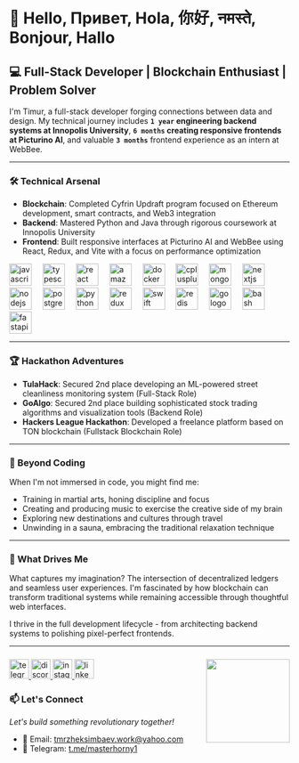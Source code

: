 # 👋 Hello, Привет, Hola, 你好, नमस्ते, Bonjour, Hallo

## 💻 Full-Stack Developer | Blockchain Enthusiast | Problem Solver

I'm Timur, a full-stack developer forging connections between data and design. My technical journey includes **`1 year` engineering backend systems at Innopolis University**, **`6 months` creating responsive frontends at Picturino AI**, and valuable **`3 months`** frontend experience as an intern at WebBee.

---

### 🛠️ Technical Arsenal

- **Blockchain**: Completed Cyfrin Updraft program focused on Ethereum development, smart contracts, and Web3 integration
- **Backend**: Mastered Python and Java through rigorous coursework at Innopolis University  
- **Frontend**: Built responsive interfaces at Picturino AI and WebBee using React, Redux, and Vite with a focus on performance optimization

<div align="left">
  <img src="https://cdn.jsdelivr.net/gh/devicons/devicon/icons/javascript/javascript-plain.svg" height="40" alt="javascript logo"  />
  <img width="12" />
  <img src="https://cdn.jsdelivr.net/gh/devicons/devicon/icons/typescript/typescript-original.svg" height="40" alt="typescript logo"  />
  <img width="12" />
  <img src="https://cdn.jsdelivr.net/gh/devicons/devicon/icons/react/react-original.svg" height="40" alt="react logo"  />
  <img width="12" />
  <img src="https://cdn.jsdelivr.net/gh/devicons/devicon/icons/amazonwebservices/amazonwebservices-plain-wordmark.svg" height="40" alt="amazonwebservices logo"  />
  <img width="12" />
  <img src="https://skillicons.dev/icons?i=docker" height="40" alt="docker logo"  />
  <img width="12" />
  <img src="https://skillicons.dev/icons?i=cpp" height="40" alt="cplusplus logo"  />
  <img width="12" />
  <img src="https://skillicons.dev/icons?i=mongodb" height="40" alt="mongodb logo"  />
  <img width="12" />
  <img src="https://skillicons.dev/icons?i=nextjs" height="40" alt="nextjs logo"  />
  <img width="12" />
  <img src="https://skillicons.dev/icons?i=nodejs" height="40" alt="nodejs logo"  />
  <img width="12" />
  <img src="https://cdn.jsdelivr.net/gh/devicons/devicon/icons/postgresql/postgresql-original.svg" height="40" alt="postgresql logo"  />
  <img width="12" />
  <img src="https://skillicons.dev/icons?i=py" height="40" alt="python logo"  />
  <img width="12" />
  <img src="https://skillicons.dev/icons?i=redux" height="40" alt="redux logo"  />
  <img width="12" />
  <img src="https://skillicons.dev/icons?i=swift" height="40" alt="swift logo"  />
  <img width="12" />
  <img src="https://cdn.jsdelivr.net/gh/devicons/devicon/icons/redis/redis-original-wordmark.svg" height="40" alt="redis logo"  />
  <img width="12" />
  <img src="https://cdn.jsdelivr.net/gh/devicons/devicon/icons/go/go-original-wordmark.svg" height="40" alt="go logo"  />
  <img width="12" />
  <img src="https://cdn.simpleicons.org/gnubash/4EAA25" height="40" alt="bash logo"  />
  <img width="12" />
  <img src="https://cdn.simpleicons.org/fastapi/009688" height="40" alt="fastapi logo"  />
</div>


---

### 🏆 Hackathon Adventures

- **TulaHack**: Secured 2nd place developing an ML-powered street cleanliness monitoring system (Full-Stack Role)
- **GoAlgo**: Secured 2nd place building sophisticated stock trading algorithms and visualization tools (Backend Role)
- **Hackers League Hackathon**: Developed a freelance platform based on TON blockchain (Fullstack Blockchain Role)

---

### 🌟 Beyond Coding

When I'm not immersed in code, you might find me:
- Training in martial arts, honing discipline and focus
- Creating and producing music to exercise the creative side of my brain
- Exploring new destinations and cultures through travel
- Unwinding in a sauna, embracing the traditional relaxation technique

---

### 🔭 What Drives Me

What captures my imagination? The intersection of decentralized ledgers and seamless user experiences. I'm fascinated by how blockchain can transform traditional systems while remaining accessible through thoughtful web interfaces.

I thrive in the full development lifecycle - from architecting backend systems to polishing pixel-perfect frontends.

---

###

<img align="right" height="150" src="https://media.tenor.com/fVJln34EY9oAAAAM/mr-krabs-money-angels.gif"  />

###

<div align="left">
  <a href="https://t.me/masterhorny1" target="_blank">
    <img src="https://img.shields.io/static/v1?message=Telegram&logo=telegram&label=&color=2CA5E0&logoColor=white&labelColor=&style=for-the-badge" height="35" alt="telegram logo"  />
  </a>
  <a href="https://discordapp.com/users/timurzheksimbaev" target="_blank">
    <img src="https://img.shields.io/static/v1?message=Discord&logo=discord&label=&color=7289DA&logoColor=white&labelColor=&style=for-the-badge" height="35" alt="discord logo"  />
  </a>
  <a href="https://instagram.com/tttttmmmmmrrrrr_" target="_blank">
    <img src="https://img.shields.io/static/v1?message=Instagram&logo=instagram&label=&color=E4405F&logoColor=white&labelColor=&style=for-the-badge" height="35" alt="instagram logo"  />
  </a>
  <img src="https://img.shields.io/static/v1?message=LinkedIn&logo=linkedin&label=&color=0077B5&logoColor=white&labelColor=&style=for-the-badge" height="35" alt="linkedin logo"  />
</div>

###

### 📫 Let's Connect
*Let's build something revolutionary together!*

- 📧 Email: tmrzheksimbaev.work@yahoo.com
- 💬 Telegram: [t.me/masterhorny1](https://t.me/masterhorny1)
